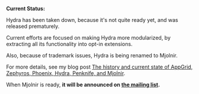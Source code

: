**Current Status:**

Hydra has been taken down, because it's not quite ready yet, and was released prematurely.

Current efforts are focused on making Hydra more modularized, by extracting all its functionality into opt-in extensions.

Also, because of trademark issues, Hydra is being renamed to Mjolnir.

For more details, see my blog post [The history and current state of AppGrid, Zephyros, Phoenix, Hydra, Penknife, and Mjolnir](http://sdegutis.github.io/2014/08/11/the-history-and-current-state-of-appgrid-zephyros-phoenix-hydra-penknife-and-mjolnir/).

When Mjolnir is ready, **it will be announced on [the mailing list](https://groups.google.com/forum/#!forum/mjolnir-io).**

